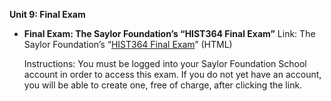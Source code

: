 **Unit 9: Final Exam** <span id="9"></span> 
-   **Final Exam: The Saylor Foundation’s “HIST364 Final Exam”**
    Link: The Saylor Foundation’s “[HIST364 Final
    Exam](http://school.saylor.org/mod/quiz/view.php?id=1015)” (HTML)  
      
     Instructions: You must be logged into your Saylor Foundation School
    account in order to access this exam. If you do not yet have an
    account, you will be able to create one, free of charge, after
    clicking the link.


